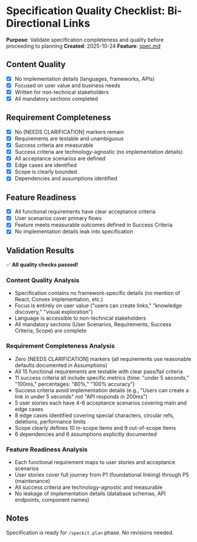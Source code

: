 # Specification Quality Checklist: Bi-Directional Links

**Purpose**: Validate specification completeness and quality before proceeding to planning
**Created**: 2025-10-24
**Feature**: [spec.md](../spec.md)

## Content Quality

- [x] No implementation details (languages, frameworks, APIs)
- [x] Focused on user value and business needs
- [x] Written for non-technical stakeholders
- [x] All mandatory sections completed

## Requirement Completeness

- [x] No [NEEDS CLARIFICATION] markers remain
- [x] Requirements are testable and unambiguous
- [x] Success criteria are measurable
- [x] Success criteria are technology-agnostic (no implementation details)
- [x] All acceptance scenarios are defined
- [x] Edge cases are identified
- [x] Scope is clearly bounded
- [x] Dependencies and assumptions identified

## Feature Readiness

- [x] All functional requirements have clear acceptance criteria
- [x] User scenarios cover primary flows
- [x] Feature meets measurable outcomes defined in Success Criteria
- [x] No implementation details leak into specification

## Validation Results

✅ **All quality checks passed!**

### Content Quality Analysis
- Specification contains no framework-specific details (no mention of React, Convex implementation, etc.)
- Focus is entirely on user value ("users can create links," "knowledge discovery," "visual exploration")
- Language is accessible to non-technical stakeholders
- All mandatory sections (User Scenarios, Requirements, Success Criteria, Scope) are complete

### Requirement Completeness Analysis
- Zero [NEEDS CLARIFICATION] markers (all requirements use reasonable defaults documented in Assumptions)
- All 15 functional requirements are testable with clear pass/fail criteria
- 11 success criteria all include specific metrics (time: "under 5 seconds," "100ms," percentages: "80%," "100% accuracy")
- Success criteria avoid implementation details (e.g., "Users can create a link in under 5 seconds" not "API responds in 200ms")
- 5 user stories each have 4-6 acceptance scenarios covering main and edge cases
- 8 edge cases identified covering special characters, circular refs, deletions, performance limits
- Scope clearly defines 10 in-scope items and 9 out-of-scope items
- 6 dependencies and 6 assumptions explicitly documented

### Feature Readiness Analysis
- Each functional requirement maps to user stories and acceptance scenarios
- User stories cover full journey from P1 (foundational linking) through P5 (maintenance)
- All success criteria are technology-agnostic and measurable
- No leakage of implementation details (database schemas, API endpoints, component names)

## Notes

Specification is ready for `/speckit.plan` phase. No revisions needed.
